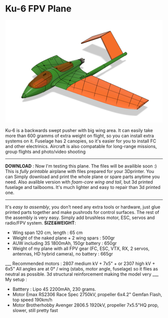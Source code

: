 # Ku-6 FPV Plane
<img src="https://github.com/YuRa-Aero/Ku-6-FPV-Plane/blob/images/main_view.png" align=”right”>

 Ku-6 is a backwards swept pusher with big wing area. It can easily take more than 600 gramms of extra weight on flight, so you can install extra systems on it. 
Fuselage has 2 canopies, so it's easier for you to install FC and other electrinics. Aircraft is also compatable for long-range missions, group flights and photo/video shooting
___
**DOWNLOAD** : Now I'm testing this plane. The files will be availible soon :)
 This is *fully printable* airplane with files prepared for your 3Dprinter. You can Simply download and print
the whole plane or spare parts anytime you need.
Also avalible version with *foam-core wing and tail*, but 3d printed fuselage and tailbooms. It's much lighter and easy to repair than 3d printed one.
___
 It's *easy to assembly*, you don’t need any extra tools or hardware, just glue printed
parts together and make pushrods for control surfaces. The rest of the assembly is very
easy. Simply add brushless motor, ESC, servos and radio/FPV system. 
**SIZE&WEIGHT**:
<ul>
      <li>Wing span 120 cm, length : 65 cm</li>
      <li>Weight of the naked plane + 2 wing spars : 500gr</li>
      <li>AUW including 3S 1800mAh, 150gr battery : 650gr</li>
      <li>Weight of my plane with all FPV gear (FC, ESC, VTX, RX, 2 servos, antennas, HD hybrid camera), no battery : 665gr </li>
</ul>
___
Recommended motors : 2807 medium kV + 7x5" + or 2307 high kV + 6x5"
 All angles are at 0° / wing (stabs, motor angle, fuselage) so it flies as neutral as possible. 
3d structural reinforcement making the model very
___
My setup :

- Batttery : Lipo 4S 2200mAh, 230 grams.
- Motor Emax RS2306 Race Spec 2750kV, propeller 6x4.2" Gemfan Flash, top speed 190km/h
- Motor Brotherhobby Avenger 2806.5 1920kV, propeller 7x5.5"HQ prop, slower, still pretty fast
